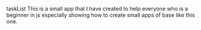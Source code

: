 taskList
This is a small app that I have created to help everyone who is a beginner in js especially showing how to create small apps of base like this one.
